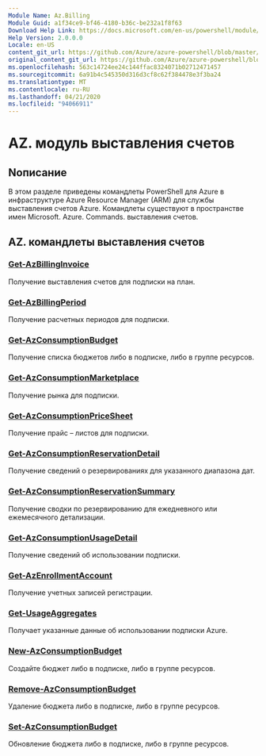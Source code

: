 ```yaml
---
Module Name: Az.Billing
Module Guid: a1f34ce9-bf46-4180-b36c-be232a1f8f63
Download Help Link: https://docs.microsoft.com/en-us/powershell/module/az.billing
Help Version: 2.0.0.0
Locale: en-US
content_git_url: https://github.com/Azure/azure-powershell/blob/master/src/Billing/Billing/help/Az.Billing.md
original_content_git_url: https://github.com/Azure/azure-powershell/blob/master/src/Billing/Billing/help/Az.Billing.md
ms.openlocfilehash: 563c14724ee24c144ffac8324071b02712471457
ms.sourcegitcommit: 6a91b4c545350d316d3cf8c62f384478e3f3ba24
ms.translationtype: MT
ms.contentlocale: ru-RU
ms.lasthandoff: 04/21/2020
ms.locfileid: "94066911"
---
```

# AZ. модуль выставления счетов
## Nописание
В этом разделе приведены командлеты PowerShell для Azure в инфраструктуре Azure Resource Manager (ARM) для службы выставления счетов Azure. Командлеты существуют в пространстве имен Microsoft. Azure. Commands. выставления счетов.

## AZ. командлеты выставления счетов
### [Get-AzBillingInvoice](Get-AzBillingInvoice.md)
Получение выставления счетов для подписки на план.

### [Get-AzBillingPeriod](Get-AzBillingPeriod.md)
Получение расчетных периодов для подписки.

### [Get-AzConsumptionBudget](Get-AzConsumptionBudget.md)
Получение списка бюджетов либо в подписке, либо в группе ресурсов.

### [Get-AzConsumptionMarketplace](Get-AzConsumptionMarketplace.md)
Получение рынка для подписки.

### [Get-AzConsumptionPriceSheet](Get-AzConsumptionPriceSheet.md)
Получение прайс – листов для подписки.

### [Get-AzConsumptionReservationDetail](Get-AzConsumptionReservationDetail.md)
Получение сведений о резервированиях для указанного диапазона дат.

### [Get-AzConsumptionReservationSummary](Get-AzConsumptionReservationSummary.md)
Получение сводки по резервированию для ежедневного или ежемесячного детализации.

### [Get-AzConsumptionUsageDetail](Get-AzConsumptionUsageDetail.md)
Получение сведений об использовании подписки.

### [Get-AzEnrollmentAccount](Get-AzEnrollmentAccount.md)
Получение учетных записей регистрации.

### [Get-UsageAggregates](Get-UsageAggregates.md)
Получает указанные данные об использовании подписки Azure.

### [New-AzConsumptionBudget](New-AzConsumptionBudget.md)
Создайте бюджет либо в подписке, либо в группе ресурсов.

### [Remove-AzConsumptionBudget](Remove-AzConsumptionBudget.md)
Удаление бюджета либо в подписке, либо в группе ресурсов.

### [Set-AzConsumptionBudget](Set-AzConsumptionBudget.md)
Обновление бюджета либо в подписке, либо в группе ресурсов.


